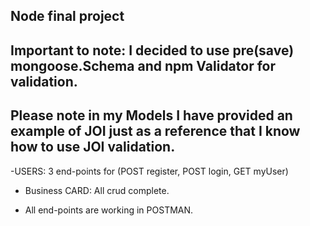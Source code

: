 ## Node final project

## Important to note: I decided to use pre(save) mongoose.Schema and npm Validator for validation.

## Please note in my Models I have provided an example of JOI just as a reference that I know how to use JOI validation.

-USERS: 3 end-points for (POST register, POST login, GET myUser)

- Business CARD: All crud complete.

- All end-points are working in POSTMAN.
